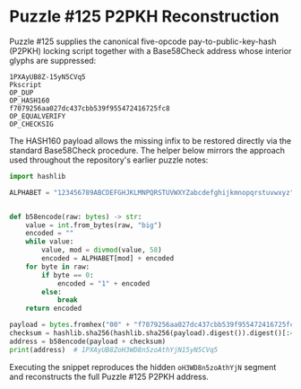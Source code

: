 # Puzzle #125 P2PKH Reconstruction

Puzzle #125 supplies the canonical five-opcode pay-to-public-key-hash (P2PKH)
locking script together with a Base58Check address whose interior glyphs are
suppressed:

```
1PXAyUB8Z-15yN5CVq5
Pkscript
OP_DUP
OP_HASH160
f7079256aa027dc437cbb539f955472416725fc8
OP_EQUALVERIFY
OP_CHECKSIG
```

The HASH160 payload allows the missing infix to be restored directly via the
standard Base58Check procedure.  The helper below mirrors the approach used
throughout the repository's earlier puzzle notes:

```python
import hashlib

ALPHABET = "123456789ABCDEFGHJKLMNPQRSTUVWXYZabcdefghijkmnopqrstuvwxyz"


def b58encode(raw: bytes) -> str:
    value = int.from_bytes(raw, "big")
    encoded = ""
    while value:
        value, mod = divmod(value, 58)
        encoded = ALPHABET[mod] + encoded
    for byte in raw:
        if byte == 0:
            encoded = "1" + encoded
        else:
            break
    return encoded

payload = bytes.fromhex("00" + "f7079256aa027dc437cbb539f955472416725fc8")
checksum = hashlib.sha256(hashlib.sha256(payload).digest()).digest()[:4]
address = b58encode(payload + checksum)
print(address)  # 1PXAyUB8ZoH3WD8n5zoAthYjN15yN5CVq5
```

Executing the snippet reproduces the hidden `oH3WD8n5zoAthYjN` segment and
reconstructs the full Puzzle #125 P2PKH address.
